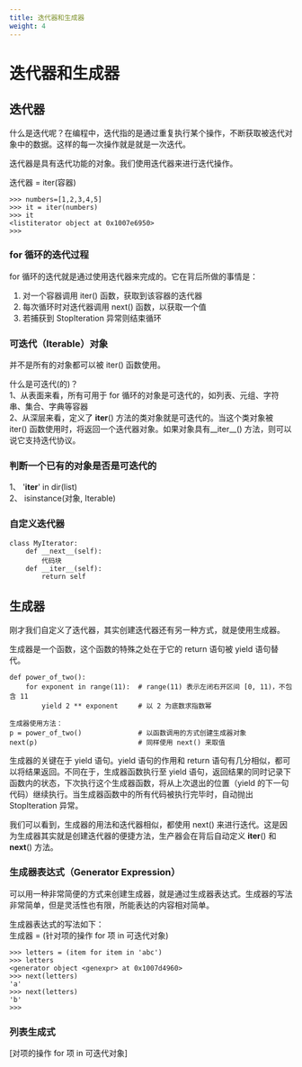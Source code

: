 ```yaml
---
title: 迭代器和生成器
weight: 4
---
```

# 迭代器和生成器
## 迭代器
什么是迭代呢？在编程中，迭代指的是通过重复执行某个操作，不断获取被迭代对象中的数据。这样的每一次操作就是就是一次迭代。

迭代器是具有迭代功能的对象。我们使用迭代器来进行迭代操作。

迭代器 = iter(容器)
```$xslt
>>> numbers=[1,2,3,4,5]
>>> it = iter(numbers)
>>> it
<listiterator object at 0x1007e6950>
>>>
```
### for 循环的迭代过程
for 循环的迭代就是通过使用迭代器来完成的。它在背后所做的事情是：
1. 对一个容器调用 iter() 函数，获取到该容器的迭代器
2. 每次循环时对迭代器调用 next() 函数，以获取一个值
3. 若捕获到 StopIteration 异常则结束循环

### 可迭代（Iterable）对象
并不是所有的对象都可以被 iter() 函数使用。

什么是可迭代(的)？  
1、从表面来看，所有可用于 for 循环的对象是可迭代的，如列表、元组、字符串、集合、字典等容器  
2、从深层来看，定义了 __iter__() 方法的类对象就是可迭代的。当这个类对象被 iter() 函数使用时，将返回一个迭代器对象。如果对象具有__iter__() 方法，则可以说它支持迭代协议。  

### 判断一个已有的对象是否是可迭代的
1、 '__iter__' in dir(list)  
2、 isinstance(对象, Iterable)  

### 自定义迭代器
```$xslt
class MyIterator:
    def __next__(self):
        代码块
    def __iter__(self):
        return self
```

## 生成器
刚才我们自定义了迭代器，其实创建迭代器还有另一种方式，就是使用生成器。

生成器是一个函数，这个函数的特殊之处在于它的 return 语句被 yield 语句替代。

```$xslt
def power_of_two():
	for exponent in range(11):	# range(11) 表示左闭右开区间 [0, 11)，不包含 11
		yield 2 ** exponent		# 以 2 为底数求指数幂

生成器使用方法：
p = power_of_two()				# 以函数调用的方式创建生成器对象
next(p)							# 同样使用 next() 来取值
```
 生成器的关键在于 yield 语句。yield 语句的作用和 return 语句有几分相似，都可以将结果返回。不同在于，生成器函数执行至 yield 语句，返回结果的同时记录下函数内的状态，下次执行这个生成器函数，将从上次退出的位置（yield 的下一句代码）继续执行。当生成器函数中的所有代码被执行完毕时，自动抛出 StopIteration 异常。
 
 我们可以看到，生成器的用法和迭代器相似，都使用 next() 来进行迭代。这是因为生成器其实就是创建迭代器的便捷方法，生产器会在背后自动定义 __iter__() 和 __next__() 方法。
 
### 生成器表达式（Generator Expression）
可以用一种非常简便的方式来创建生成器，就是通过生成器表达式。生成器的写法非常简单，但是灵活性也有限，所能表达的内容相对简单。

生成器表达式的写法如下：  
生成器 = (针对项的操作 for 项 in 可迭代对象)  
```$xslt
>>> letters = (item for item in 'abc')
>>> letters
<generator object <genexpr> at 0x1007d4960>
>>> next(letters)
'a'
>>> next(letters)
'b'
>>>
```

### 列表生成式
[对项的操作 for 项 in 可迭代对象]
